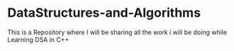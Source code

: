 # DataStructures-and-Algorithms
This is a Repository where I will be sharing all the work i will be doing while Learning DSA in C++
